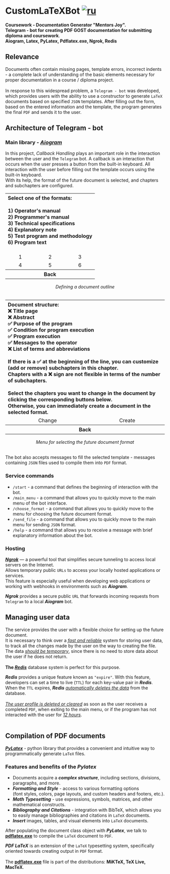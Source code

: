 # CustomLaTeXBot [![ru](https://img.shields.io/badge/lang-ru-green.svg)](https://github.com/fatmaann/CustomLaTeXBot/blob/main/README.md)<br>
<b>Coursework - Documentation Generator "Mentors Joy".<br>
Telegram - bot for creating PDF GOST documentation for submitting diploma and coursework</b>.<br>
<b>Aiogram, Latex, PyLatex, Pdflatex.exe, Ngrok, Redis</b>

## Relevance

Documents often contain missing pages, template errors, incorrect indents - a complete lack of understanding of the basic elements necessary for proper documentation in a course / diploma project.<br><br>In response to this widespread problem, a `Telegram - bot` was developed, which provides users with the ability to use a constructor to generate `LaTeX` documents based on specified `JSON` templates. After filling out the form, based on the entered information and the template, the program generates the final
`PDF` and sends it to the user.

## Architecture of Telegram - bot

### Main library - <a href="https://aiogram.dev"><em><b>Aiogram</b></em></a>

In this project, <em>Callback Handling</em> plays an important role in the interaction between the user and the `Telegram` bot.
A callback is an interaction that occurs when the user presses a button from the built-in keyboard.
All interaction with the user before filling out the template occurs using the built-in keyboard.
<br>With its help, the format of the future document is selected, and chapters and subchapters are configured.

<table align="center">
<tr>
  <th colspan="3" align="left"">Select one of the formats:<br><br>1) Operator's manual<br>2) Programmer's manual<br>3) Technical specifications<br>4) Explanatory note<br>5) Test program and methodology<br>6) Program text<br><br></th>
</tr>
  <tr>
    <td align="center">1</td>
    <td align="center">2</td>
    <td align="center">3</td>
  </tr>
  <tr>
    <td align="center">4</td>
    <td align="center">5</td>
    <td align="center">6</td>
  </tr>
  <tr>
    <th colspan="3" align="center">Back</th>
  </tr>
</table>
<div align="center"><i>Defining a document outline</i></div><br>

<table align="center">
  <tr>
    <th colspan="2" align="left"">Document structure:<br>❌ Title page<br>❌ Abstract<br>✅ Purpose of the program<br>✅ Condition for program execution<br>✅ Program execution<br>✅ Messages to the operator<br>❌ List of terms and abbreviations<br><br>If there is a ✅ at the beginning of the line, you can customize (add or remove) subchapters in this chapter.<br>Chapters with a ❌ sign are not flexible in terms of the number of subchapters.<br><br>Select the chapters you want to change in the document by clicking the corresponding buttons below.<br>Otherwise, you can immediately create a document in the selected format.</th>
</tr>
  <tr>
    <td align="center">Change</td>
    <td align="center">Create</td>
  </tr>
  <tr>
    <th colspan="2" align="center">Back</th>
  </tr>
</table>
<div align="center"><i>Menu for selecting the future document format</i></div><br>

The bot also accepts messages to fill the selected template - messages containing `JSON` files used to compile them into `PDF` format.</b>

### Service commands

* `/start` - a command that defines the beginning of interaction with the bot.
* `/main_menu` - a command that allows you to quickly move to the main
menu of the bot interface.
* `/choose_format` - a command that allows you to quickly move to the menu
for choosing the future document format.
* `/send_file` - a command that allows you to quickly move to the main menu
for sending `JSON` format.
* `/help` - a command that allows you to receive a message with brief explanatory
information about the bot.

### Hosting 

<b><a href="https://ngrok.com/docs"><em>Ngrok</em></a></b> — a powerful tool that simplifies secure tunneling
to access local servers on the Internet.<br>Allows temporary public `URLs` to access your locally hosted applications or services.<br>
This feature is especially useful when developing web applications or working with webhooks in environments such as <b><em>Aiogram</em></b>.

<b><em>Ngrok</em></b> provides a secure public `URL` that forwards incoming requests from `Telegram` to a local <b><em>Aiogram</em></b> bot.


## Managing user data

The service provides the user with a flexible choice for setting up the future document.<br>It is necessary to think over a <ins><i>fast and reliable</i></ins> system for storing user data,<br>to track all the changes made by the user on the way to creating the file.<br>The data <ins><i>should be temporary</i></ins>, since there is no need to store data about the user if he does not return.<br>
<b><br>The <a href="https://redis.io"><em>Redis</em></a></b> database system is perfect for this purpose.<br>

<b><em>Redis</em></b> provides a unique feature known as `"expire"`. With this feature, developers can set a time to live (`TTL`) for each key-value pair in <b><em>Redis</em></b>. When the `TTL` expires, <b><em>Redis</em></b> <i><ins>automatically deletes the data</i></ins> from the database.<br><br>
<i><ins>The user profile is deleted or cleared</i></ins> as soon as the user receives a completed `PDF`, when exiting to the main menu, or if the program has not interacted with the user for
<i><ins>12 hours</i></ins>.<br><br>

## Compilation of PDF documents

<b><a href="https://jeltef.github.io/PyLaTeX/latest/pylatex/pylatex.document.html"><em>PyLatex</em></a></b> - python library that provides a convenient and intuitive way to programmatically generate `LaTeX` files.

### Features and benefits of the <b><em>Pylatex</b></em>
* Documents acquire a <b><i>complex structure</i></b>, including sections, divisions, paragraphs, and more.
* <b><i>Formatting and Style</i></b> - access to various formatting options<br>(font styles, colors, page layouts, and custom headers and footers, etc.).
* <b><i>Math Typesetting</i></b> - use expressions, symbols, matrices, and other mathematical constructs.
* <b><i>Bibliography and Citations</i></b> - integration with BibTeX, which allows you to easily manage bibliographies and citations in `LaTeX` documents.
* <b><i>Insert</i></b> images, tables, and visual elements into `LaTeX` documents.<br>

After populating the document class object with <b><em>PyLatex</em></b>, we talk to <ins><b>pdflatex.exe</b></ins> to compile the `LaTeX` document to `PDF`.

<b><em>PDF LaTeX</em></b> is an extension of the `LaTeX` typesetting system, specifically oriented towards creating output in `PDF` format.<br><br>
The <ins><b>pdflatex.exe</b></ins> file is part of the distributions: <b>MiKTeX, TeX Live, MacTeX</b>.<br>
